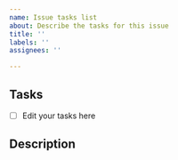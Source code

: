 ```yaml
---
name: Issue tasks list
about: Describe the tasks for this issue
title: ''
labels: ''
assignees: ''

---
```


## Tasks
- [ ] Edit your tasks here

## Description
